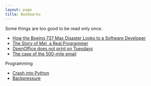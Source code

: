 ```yaml
---
layout: page
title: Bookmarks
---
```


Some things are too good to be read only once.

- [How the Boeing 737 Max Disaster Looks to a Software Developer](https://spectrum.ieee.org/how-the-boeing-737-max-disaster-looks-to-a-software-developer)
- [The Story of Mel, a Real Programmer](https://www.cs.utah.edu/~elb/folklore/mel.html)
- [OpenOffice does not print on Tuesdays](http://beza1e1.tuxen.de/lore/print_on_tuesday.html)
- [The case of the 500-mile email](http://ibiblio.org/harris/500milemail.html)

Programming

- [Crash into Python](https://stephensugden.com/crash_into_python/)
- [Backpressure](https://www.tedinski.com/2019/03/05/backpressure.html)
